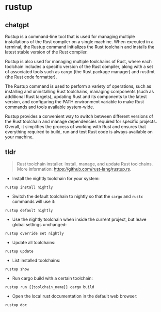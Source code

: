 # rustup 
## chatgpt 
Rustup is a command-line tool that is used for managing multiple installations of the Rust compiler on a single machine. When executed in a terminal, the Rustup command initializes the Rust toolchain and installs the latest stable version of the Rust compiler.

Rustup is also used for managing multiple toolchains of Rust, where each toolchain includes a specific version of the Rust compiler, along with a set of associated tools such as cargo (the Rust package manager) and rustfmt (the Rust code formatter).

The Rustup command is used to perform a variety of operations, such as installing and uninstalling Rust toolchains, managing components (such as additional Rust targets), updating Rust and its components to the latest version, and configuring the PATH environment variable to make Rust commands and tools available system-wide.

Rustup provides a convenient way to switch between different versions of the Rust toolchain and manage dependencies required for specific projects. Overall, it simplifies the process of working with Rust and ensures that everything required to build, run and test Rust code is always available on your machine. 

## tldr 
 
> Rust toolchain installer.
> Install, manage, and update Rust toolchains.
> More information: <https://github.com/rust-lang/rustup.rs>.

- Install the nightly toolchain for your system:

`rustup install nightly`

- Switch the default toolchain to nightly so that the `cargo` and `rustc` commands will use it:

`rustup default nightly`

- Use the nightly toolchain when inside the current project, but leave global settings unchanged:

`rustup override set nightly`

- Update all toolchains:

`rustup update`

- List installed toolchains:

`rustup show`

- Run cargo build with a certain toolchain:

`rustup run {{toolchain_name}} cargo build`

- Open the local rust documentation in the default web browser:

`rustup doc`
